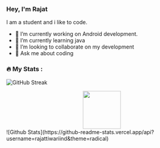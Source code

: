 ### Hey, I'm Rajat
I am a student and i like to code.

- 🔭 I’m currently working on Android development.
- 🌱 I’m currently learning java
- 👯 I’m looking to collaborate on my development
- 💬 Ask me about coding
### :fire: My Stats :
![GitHub Streak](http://github-readme-streak-stats.herokuapp.com?user=rajattiwariind&theme=dark&background=000000)
<div id="header" align="center">
  <img src="https://media.giphy.com/media/M9gbBd9nbDrOTu1Mqx/giphy.gif" width="100"/>
</div>
![Github Stats](https://github-readme-stats.vercel.app/api?username=rajattiwariind&theme=radical)
